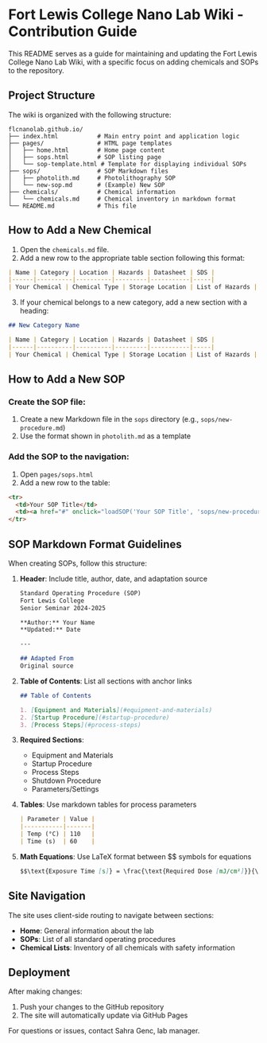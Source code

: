 # Fort Lewis College Nano Lab Wiki - Contribution Guide

This README serves as a guide for maintaining and updating the Fort Lewis College Nano Lab Wiki, with a specific focus on adding chemicals and SOPs to the repository.

## Project Structure

The wiki is organized with the following structure:

```
flcnanolab.github.io/
├── index.html           # Main entry point and application logic
├── pages/               # HTML page templates
│   ├── home.html        # Home page content
│   ├── sops.html        # SOP listing page
│   └── sop-template.html # Template for displaying individual SOPs
├── sops/                # SOP Markdown files
│   ├── photolith.md     # Photolithography SOP
│   └── new-sop.md       # (Example) New SOP
├── chemicals/           # Chemical information
│   └── chemicals.md     # Chemical inventory in markdown format
└── README.md            # This file
```

## How to Add a New Chemical

1. Open the `chemicals.md` file.
2. Add a new row to the appropriate table section following this format:

```markdown
| Name | Category | Location | Hazards | Datasheet | SDS |
|------|----------|----------|---------|-----------|-----|
| Your Chemical | Chemical Type | Storage Location | List of Hazards | [Datasheet](link-to-datasheet) | [SDS](link-to-sds) |
```

3. If your chemical belongs to a new category, add a new section with a heading:

```markdown
## New Category Name

| Name | Category | Location | Hazards | Datasheet | SDS |
|------|----------|----------|---------|-----------|-----|
| Your Chemical | Chemical Type | Storage Location | List of Hazards | [Datasheet](link-to-datasheet) | [SDS](link-to-sds) |
```

## How to Add a New SOP

### Create the SOP file:

1. Create a new Markdown file in the `sops` directory (e.g., `sops/new-procedure.md`)
2. Use the format shown in `photolith.md` as a template

### Add the SOP to the navigation:

1. Open `pages/sops.html`
2. Add a new row to the table:

```html
<tr>
  <td>Your SOP Title</td>
  <td><a href="#" onclick="loadSOP('Your SOP Title', 'sops/new-procedure.md')">View SOP</a></td>
</tr>
```

## SOP Markdown Format Guidelines

When creating SOPs, follow this structure:

1. **Header**: Include title, author, date, and adaptation source
   ```markdown
   Standard Operating Procedure (SOP)  
   Fort Lewis College  
   Senior Seminar 2024-2025

   **Author:** Your Name  
   **Updated:** Date

   ---

   ## Adapted From
   Original source
   ```

2. **Table of Contents**: List all sections with anchor links
   ```markdown
   ## Table of Contents

   1. [Equipment and Materials](#equipment-and-materials)
   2. [Startup Procedure](#startup-procedure)
   3. [Process Steps](#process-steps)
   ```

3. **Required Sections**:
   - Equipment and Materials
   - Startup Procedure
   - Process Steps
   - Shutdown Procedure
   - Parameters/Settings

4. **Tables**: Use markdown tables for process parameters
   ```markdown
   | Parameter | Value |
   |-----------|-------|
   | Temp (°C) | 110   |
   | Time (s)  | 60    |
   ```

5. **Math Equations**: Use LaTeX format between $$ symbols for equations
   ```markdown
   $$\text{Exposure Time [s]} = \frac{\text{Required Dose [mJ/cm²]}}{\text{Measured Intensity [mW/cm²]}}$$
   ```

## Site Navigation

The site uses client-side routing to navigate between sections:

- **Home**: General information about the lab
- **SOPs**: List of all standard operating procedures
- **Chemical Lists**: Inventory of all chemicals with safety information

## Deployment

After making changes:

1. Push your changes to the GitHub repository
2. The site will automatically update via GitHub Pages

For questions or issues, contact Sahra Genc, lab manager.
